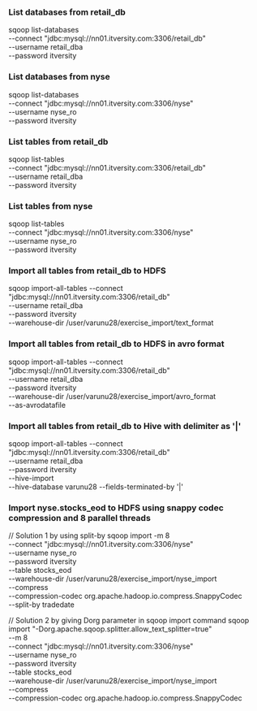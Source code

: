 ### List databases from retail_db
sqoop list-databases \
--connect "jdbc:mysql://nn01.itversity.com:3306/retail_db" \
--username retail_dba \
--password itversity 

### List databases from nyse
sqoop list-databases \
--connect "jdbc:mysql://nn01.itversity.com:3306/nyse" \
--username nyse_ro \
--password itversity 

### List tables from retail_db
sqoop list-tables \
--connect "jdbc:mysql://nn01.itversity.com:3306/retail_db" \
--username retail_dba \
--password itversity 

### List tables from nyse
sqoop list-tables \
--connect "jdbc:mysql://nn01.itversity.com:3306/nyse" \
--username nyse_ro \
--password itversity 

### Import all tables from retail_db to HDFS
sqoop import-all-tables --connect "jdbc:mysql://nn01.itversity.com:3306/retail_db" \
--username retail_dba \
--password itversity \
--warehouse-dir /user/varunu28/exercise_import/text_format 

### Import all tables from retail_db to HDFS in avro format
sqoop import-all-tables --connect "jdbc:mysql://nn01.itversity.com:3306/retail_db" \
--username retail_dba \
--password itversity \
--warehouse-dir /user/varunu28/exercise_import/avro_format \
--as-avrodatafile

### Import all tables from retail_db to Hive with delimiter as '|'
sqoop import-all-tables --connect "jdbc:mysql://nn01.itversity.com:3306/retail_db" \
--username retail_dba \
--password itversity \
--hive-import \
--hive-database varunu28
--fields-terminated-by '|'

### Import nyse.stocks_eod to HDFS using snappy codec compression and 8 parallel threads
// Solution 1 by using split-by
sqoop import -m 8 \
--connect "jdbc:mysql://nn01.itversity.com:3306/nyse" \
--username nyse_ro \
--password itversity \
--table stocks_eod \
--warehouse-dir /user/varunu28/exercise_import/nyse_import \
--compress \
--compression-codec org.apache.hadoop.io.compress.SnappyCodec \
--split-by tradedate

// Solution 2 by giving Dorg parameter in sqoop import command
sqoop import "-Dorg.apache.sqoop.splitter.allow_text_splitter=true" \
--m 8 \
--connect "jdbc:mysql://nn01.itversity.com:3306/nyse" \
--username nyse_ro \
--password itversity \
--table stocks_eod \
--warehouse-dir /user/varunu28/exercise_import/nyse_import \
--compress \
--compression-codec org.apache.hadoop.io.compress.SnappyCodec 
